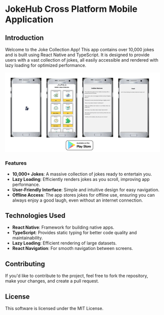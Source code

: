 # JokeHub Cross Platform Mobile Application

## Introduction

Welcome to the Joke Collection App! This app contains over 10,000 jokes and is built using React Native and TypeScript. It is designed to provide users with a vast collection of jokes, all easily accessible and rendered with lazy loading for optimized performance.

![banner](https://github.com/khadkaankit85/Assets/blob/master/JokesCollectionApp/1.png?raw=true)

### Features

- **10,000+ Jokes**: A massive collection of jokes ready to entertain you.
- **Lazy Loading**: Efficiently renders jokes as you scroll, improving app performance.
- **User-Friendly Interface**: Simple and intuitive design for easy navigation.
- **Offline Access**: The app stores jokes for offline use, ensuring you can always enjoy a good laugh, even without an internet connection.

## Technologies Used

- **React Native**: Framework for building native apps.
- **TypeScript**: Provides static typing for better code quality and maintainability.
- **Lazy Loading**: Efficient rendering of large datasets.
- **React Navigation**: For smooth navigation between screens.

## Contributing

If you'd like to contribute to the project, feel free to fork the repository, make your changes, and create a pull request.

## License

This software is licensed under the MIT License.
